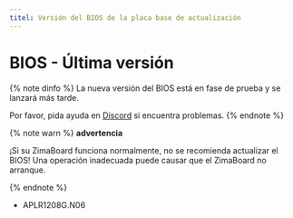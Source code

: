 ```yaml
---
titel: Versión del BIOS de la placa base de actualización
--- 
```


# BIOS - Última versión

{% note dinfo %}
La nueva versión del BIOS está en fase de prueba y se lanzará más tarde.

Por favor, pida ayuda en [Discord](https://discord.gg/TZjYGnAW3M) si encuentra problemas.
{% endnote %}

{% note warn %}
**advertencia**

¡Si su ZimaBoard funciona normalmente, no se recomienda actualizar el BIOS!
Una operación inadecuada puede causar que el ZimaBoard no arranque.

{% endnote %}

<!-- ## ZimaBoard 216

<!-- - APLR1202G.N06 -->
  <!-- - Descargar: [GitHub](https://github.com/IceWhaleTech/ZimaBoard-BIOS/releases/download/N06/ZMB216-APLR1202G.N06.zip) -->

<!-- ## ZimaBoard 432 -->

<!-- - APLR1204G.N06 -->
  <!-- - Descargar: [GitHub](https://github.com/IceWhaleTech/ZimaBoard-BIOS/releases/download/N06/ZMB432-APLR1204G.N06.zip) -->

<!-- ## ZimaBoard 832 -->

- APLR1208G.N06
  <!-- - Descargar: [GitHub](https://github.com/IceWhaleTech/ZimaBoard-BIOS/releases/download/N06/ZMB832-APLR1208G.N06.zip) -->

<!-- # Guía de actualización del BIOS -->

<!-- ## Paso 1: Preparación -->

<!-- - Descargue la versión correspondiente del archivo BIOS anterior
- Una unidad USB vacía formateada como FAT32
- Un adaptador miniDP a HDMI (Usado para conectarse a un monitor)
- Un teclado -->

<!-- ## Paso 2: Preparar la unidad USB

1. Descomprima el archivo BIOS descargado
2. Copie toda la carpeta EFI a la raíz de la unidad USB

![](/images/Upgrade-Motherboard-BIOS-Version/bios-efi-folder.png) -->

<!-- ## Paso 3: Actualizar el BIOS

1. Conectar la unidad USB, el teclado y el monitor al ZimaBoard.
2. Conectar la alimentación y presionar <kbd>F11</kbd> continuamente.
3. Seleccionar su unidad USB que comienza con UEFI en el menú del dispositivo de arranque.

![](/images/Upgrade-Motherboard-BIOS-Version/bios-select-boot-device.jpg)

**1. Espere a que se complete la actualización del BIOS**

![](/images/Upgrade-Motherboard-BIOS-Version/bios-update-wating.jpg)

**2. ¡Listo!**

![](/images/Upgrade-Motherboard-BIOS-Version/bios-update-successful.jpg) -->